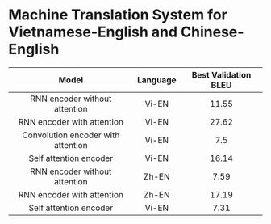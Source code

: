 # Machine Translation System for Vietnamese-English and Chinese-English

|Model|Language|Best Validation BLEU|
|:---:|:-----:|:--------:|
|RNN encoder  without attention|Vi-EN|11.55|
|RNN encoder with attention|Vi-EN|27.62|
|Convolution encoder with attention|Vi-EN|7.5|
|Self attention encoder|Vi-EN|16.14|
|RNN encoder without attention|Zh-EN|7.59|
|RNN encoder with attention|Zh-EN|17.19|
|Self attention encoder|Vi-EN|7.31|
